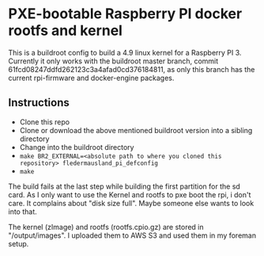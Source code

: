 # PXE-bootable Raspberry PI docker rootfs and kernel

This is a buildroot config to build a 4.9 linux kernel for a Raspberry PI 3.
Currently it only works with the buildroot master branch, commit 61fcd08247ddfd262123c3a4afad0cd376184811, as only this branch has the current rpi-firmware and docker-engine packages.


## Instructions

- Clone this repo
- Clone or download the above mentioned buildroot version into a sibling directory 
- Change into the buildroot directory
- `make BR2_EXTERNAL=<absolute path to where you cloned this repository> fledermausland_pi_defconfig`
- `make`

The build fails at the last step while building the first partition for the sd card. As I only want to use the Kernel and rootfs to pxe boot the rpi, i don't care. It complains about "disk size full". Maybe someone else wants to look into that.

The kernel (zImage) and rootfs (rootfs.cpio.gz) are stored in "<buildroot>/output/images". I uploaded them to AWS S3 and used them in my foreman setup.

